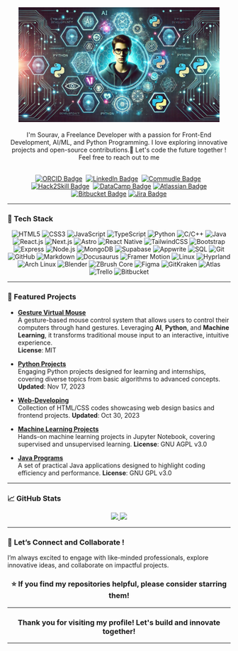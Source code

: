 <div align="center">
	<a href="https://tinyurl.com/257vmnj4" target="_blank">
		<img src="images/github.png" alt="Sourav Ishan" height="50%" width="90%" />
	</a>
</div>
<br/>
<div align="center">
	I'm Sourav, a Freelance Developer with a passion for Front-End Development, AI/ML, and Python Programming. I love exploring innovative projects and open-source contributions.🚀 Let's code the future together !
 <br>Feel free to reach out to me 
</div>

<br>

<p align="center">
	<a href="https://www.orcid.org/0009-0003-4700-6581" target="_blank"><img src="https://img.shields.io/badge/ORCID-0009--0003--4700--6581-%230076D6?style=for-the-badge&logo=orcid&logoColor=white" alt="ORCID Badge"/></a>&nbsp;
	<a href="https://www.linkedin.com/in/sourav-sourav-585b69208" target="_blank"><img src="https://img.shields.io/badge/LinkedIn-Sourav_Ishan-%230A66C2?style=for-the-badge&logo=linkedin&logoColor=white" alt="LinkedIn Badge"/></a>&nbsp;
	<a href="https://www.commudle.com/users/Sourav74511" target="_blank"><img src="https://img.shields.io/badge/Commudle-Sourav74511-%230D0D0D?style=for-the-badge&logo=commudle&logoColor=white" alt="Commudle Badge"/></a>&nbsp;
	<a href="https://vision.hack2skill.com/dashboard/user_private_profile/about?userId=6715dbdd6b04b3b58f68d14d&isEdit=true&tabIndex=about&utm_source=h2shomepage&utm_medium=h2shomepage" target="_blank"><img src="https://img.shields.io/badge/Hack2Skill-%23F9A825?style=for-the-badge&logo=hackster&logoColor=white" alt="Hack2Skill Badge" /></a>&nbsp;
	<a href="https://www.datacamp.com/portfolio/darkeyexcode" target="_blank"><img src="https://img.shields.io/badge/DataCamp-DarkeyExCode-%233D74E4?style=for-the-badge&logo=datacamp&logoColor=white" alt="DataCamp Badge" /></a>
    <a href="https://team.atlassian.com/your-work?cloudId=82d49f09-eeb4-465d-9163-ac2a61b31af5" target="_blank"><img src="https://img.shields.io/badge/Atlassian-Profile-%230A66C2?style=for-the-badge&logo=atlassian&logoColor=white" alt="Atlassian Badge" /></a>
    <a href="https://bitbucket.org/" target="_blank"><img src="https://img.shields.io/badge/Bitbucket-Profile-%230A66C2?style=for-the-badge&logo=bitbucket&logoColor=white" alt="Bitbucket Badge" /></a>
    <a href="https://www.atlassian.com/software/jira" target="_blank"><img src="https://img.shields.io/badge/Jira-Dashboard-%230A66C2?style=for-the-badge&logo=jira&logoColor=white" alt="Jira Badge" /></a>

</p>

---

### 🔧 Tech Stack
<p align="center">
	<img alt="HTML5" src="https://img.shields.io/badge/html5-%23fca9ae.svg?style=for-the-badge&logo=html5&logoColor=140200"/>
	<img alt="CSS3" src="https://img.shields.io/badge/css3-%23ffd2ce.svg?style=for-the-badge&logo=css3&logoColor=140200"/>
	<img alt="JavaScript" src="https://img.shields.io/badge/javascript-%23e4626b.svg?style=for-the-badge&logo=javascript&logoColor=%23F7DF1E"/>
	<img alt="TypeScript" src="https://img.shields.io/badge/typescript-%23017B8B.svg?style=for-the-badge&logo=typescript&logoColor=white"/>
	<img alt="Python" src="https://img.shields.io/badge/python-%23fca9ae.svg?style=for-the-badge&logo=python&logoColor=140200"/>
	<img alt="C/C++" src="https://img.shields.io/badge/c%2B%2B-%23e4626b.svg?style=for-the-badge&logo=cplusplus&logoColor=140200"/>
	<img alt="Java" src="https://img.shields.io/badge/java-%23e4626b.svg?style=for-the-badge&logo=java&logoColor=140200"/>
	<img alt="React.js" src="https://img.shields.io/badge/react.js-%230A66C2.svg?style=for-the-badge&logo=react&logoColor=white"/>
	<img alt="Next.js" src="https://img.shields.io/badge/next.js-%23ffd2ce.svg?style=for-the-badge&logo=next.js&logoColor=black"/>
	<img alt="Astro" src="https://img.shields.io/badge/astro-%23e4626b.svg?style=for-the-badge&logo=astro&logoColor=white"/>
	<img alt="React Native" src="https://img.shields.io/badge/react%20native-%23F7DF1E.svg?style=for-the-badge&logo=react&logoColor=black"/>
	<img alt="TailwindCSS" src="https://img.shields.io/badge/tailwindcss-%231ca1f1.svg?style=for-the-badge&logo=tailwindcss&logoColor=white"/>
	<img alt="Bootstrap" src="https://img.shields.io/badge/bootstrap-%231ca1f1.svg?style=for-the-badge&logo=bootstrap&logoColor=white"/>
	<img alt="Express" src="https://img.shields.io/badge/express-%23ffd2ce.svg?style=for-the-badge&logo=express&logoColor=black"/>
	<img alt="Node.js" src="https://img.shields.io/badge/node.js-%2342b93e.svg?style=for-the-badge&logo=node.js&logoColor=white"/>
	<img alt="MongoDB" src="https://img.shields.io/badge/mongodb-%2300173A.svg?style=for-the-badge&logo=mongodb&logoColor=white"/>
	<img alt="Supabase" src="https://img.shields.io/badge/supabase-%23e4626b.svg?style=for-the-badge&logo=supabase&logoColor=white"/>
	<img alt="Appwrite" src="https://img.shields.io/badge/appwrite-%2307B3A0.svg?style=for-the-badge&logo=appwrite&logoColor=white"/>
	<img alt="SQL" src="https://img.shields.io/badge/sql-%23fca9ae.svg?style=for-the-badge&logo=sql&logoColor=black"/>
	<img alt="Git" src="https://img.shields.io/badge/git-%23ffd2ce.svg?style=for-the-badge&logo=git&logoColor=black"/>
	<img alt="GitHub" src="https://img.shields.io/badge/github-%23e4626b.svg?style=for-the-badge&logo=github&logoColor=140200"/>
	<img alt="Markdown" src="https://img.shields.io/badge/markdown-%231ca1f1.svg?style=for-the-badge&logo=markdown&logoColor=white"/>
	<img alt="Docusaurus" src="https://img.shields.io/badge/docusaurus-%23ffd2ce.svg?style=for-the-badge&logo=docusaurus&logoColor=black"/>
	<img alt="Framer Motion" src="https://img.shields.io/badge/framer_motion-%23e4626b.svg?style=for-the-badge&logo=framer&logoColor=white"/>
	<img alt="Linux" src="https://img.shields.io/badge/Linux-%23F7DF1E.svg?style=for-the-badge&logo=linux&logoColor=black"/>
	<img alt="Hyprland" src="https://img.shields.io/badge/Hyprland-%23ffd2ce.svg?style=for-the-badge&logo=linux&logoColor=140200"/>
	<img alt="Arch Linux" src="https://img.shields.io/badge/Arch_Linux-%2300178C.svg?style=for-the-badge&logo=arch-linux&logoColor=white"/>
	<img alt="Blender" src="https://img.shields.io/badge/blender-%23F7DF1E.svg?style=for-the-badge&logo=blender&logoColor=white"/>
	<img alt="ZBrush Core" src="https://img.shields.io/badge/zbrushcore-%23e4626b.svg?style=for-the-badge&logo=zbrush&logoColor=black"/>
	<img alt="Figma" src="https://img.shields.io/badge/figma-%23ffd2ce.svg?style=for-the-badge&logo=figma&logoColor=black"/>
	<img alt="GitKraken" src="https://img.shields.io/badge/gitkraken-%23ffd2ce.svg?style=for-the-badge&logo=gitkraken&logoColor=black"/>
	<img alt="Atlas" src="https://img.shields.io/badge/atlas-ishan_sourav-%230A66C2.svg?style=for-the-badge&logo=atlassian&logoColor=white"/>
	<img alt="Trello" src="https://img.shields.io/badge/trello-%23F7DF1E.svg?style=for-the-badge&logo=trello&logoColor=black"/>
	<img alt="Bitbucket" src="https://img.shields.io/badge/bitbucket-%230A66C2.svg?style=for-the-badge&logo=bitbucket&logoColor=white"/>
</p>

---

### 🚀 Featured Projects
- **[Gesture Virtual Mouse](https://github.com/Ishansourav/gesture-virtual-mouse)**  
  A gesture-based mouse control system that allows users to control their computers through hand gestures.
  Leveraging **AI**, **Python**, and **Machine Learning**, it transforms traditional mouse input to an interactive, intuitive experience.  
  **License**: MIT
  
- **[Python Projects](https://github.com/Ishansourav/python_projects)**  
  Engaging Python projects designed for learning and internships, covering diverse topics from basic algorithms to advanced concepts. **Updated**: Nov 17, 2023

- **[Web-Developing](https://github.com/Ishansourav/Web-Developing)**  
  Collection of HTML/CSS codes showcasing web design basics and frontend projects. **Updated**: Oct 30, 2023

- **[Machine Learning Projects](https://github.com/Ishansourav/Machine-Learning-)**  
  Hands-on machine learning projects in Jupyter Notebook, covering supervised and unsupervised learning. **License**: GNU AGPL v3.0

- **[Java Programs](https://github.com/Ishansourav/Java-Programs)**  
  A set of practical Java applications designed to highlight coding efficiency and performance. **License**: GNU GPL v3.0

---

### 📈 GitHub Stats
<p align="center">
    <a href="https://github.com/Ishansourav">
        <!-- GitHub Stats -->
        <img height="180em" src="https://github-readme-stats.vercel.app/api?username=Ishansourav&show_icons=true&bg_color=000325&text_color=ffffff&title_color=gold&border_color=ffd2ce&icon_color=e4626b" />
        <!-- Top Languages -->
        <img height="180em" src="https://github-readme-stats.vercel.app/api/top-langs/?username=Ishansourav&bg_color=000325&text_color=ffffff&title_color=gold&border_color=ffd2ce&icon_color=e4626b&layout=compact&langs_count=8" />
    </a>
</p>


---

### 🚀 **Let’s Connect and Collaborate !**

I’m always excited to engage with like-minded professionals, explore innovative ideas, and collaborate on impactful projects.

<h3 align="center">⭐️ If you find my repositories helpful, please consider starring them!</h3>

---
<div align="center">


### Thank you for visiting my profile! Let's build and innovate together!

</div>

---
